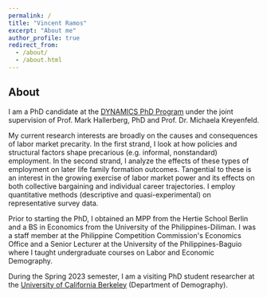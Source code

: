 ```yaml
---
permalink: /
title: "Vincent Ramos"
excerpt: "About me"
author_profile: true
redirect_from: 
  - /about/
  - /about.html
---
```


About
------
I am a PhD candidate at the [DYNAMICS PhD Program](https://www.sowi.hu-berlin.de/en/dynamics/about-dynamics) under the joint supervision of Prof. Mark Hallerberg, PhD and Prof. Dr. Michaela Kreyenfeld. 

My current research interests are broadly on the causes and consequences of labor market precarity. In the first strand, I look at how policies and structural factors shape precarious (e.g. informal, nonstandard) employment. In the second strand, I analyze the effects of these types of employment on later life family formation outcomes. Tangential to these is an interest in the growing exercise of labor market power and its effects on both collective bargaining and individual career trajectories. I employ quantitative methods (descriptive and quasi-experimental) on representative survey data.

Prior to starting the PhD, I obtained an MPP from the Hertie School Berlin and a BS in Economics from the University of the Philippines-Diliman. I was a staff member at the Philippine Competition Commission's Economics Office and a Senior Lecturer at the University of the Philippines-Baguio where I taught undergraduate courses on Labor and Economic Demography.

During the Spring 2023 semester, I am a visiting PhD student researcher at the [University of California Berkeley](https://www.demog.berkeley.edu/) (Department of Demography).

